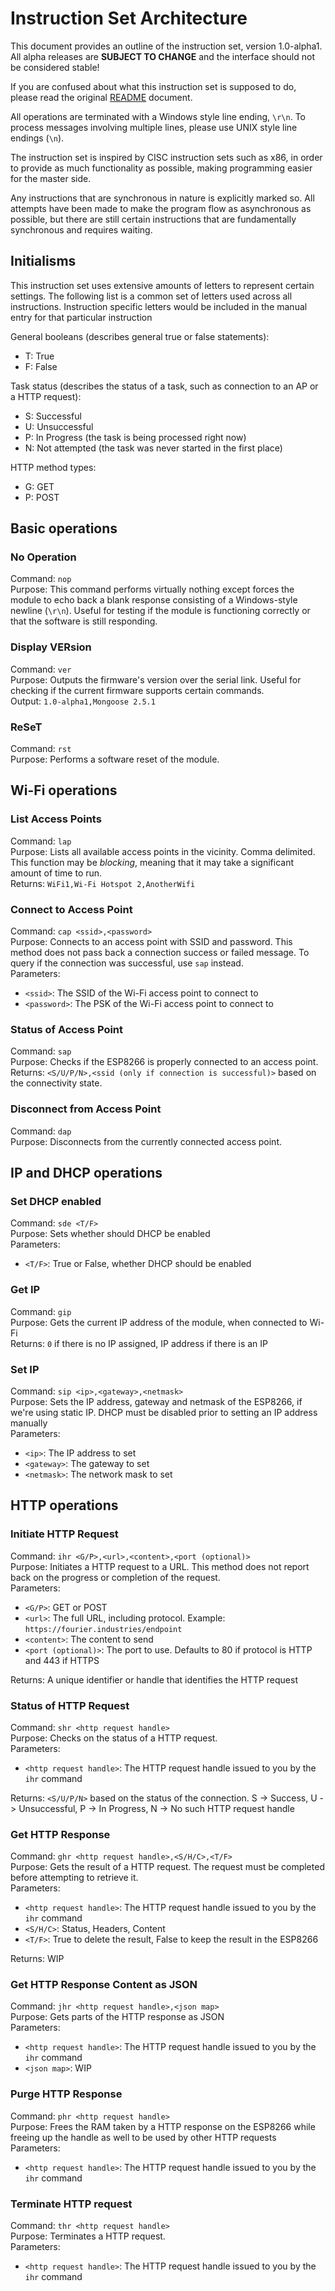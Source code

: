 # Instruction Set Architecture

This document provides an outline of the instruction set, version 1.0-alpha1. All alpha releases are **SUBJECT TO CHANGE** and the interface should not be considered stable!

If you are confused about what this instruction set is supposed to do, please read the original [README](README.md) document.

All operations are terminated with a Windows style line ending, `\r\n`. To process messages involving multiple lines, please use UNIX style line endings (`\n`).

The instruction set is inspired by CISC instruction sets such as x86, in order to provide as much functionality as possible, making programming easier for the master side.

Any instructions that are synchronous in nature is explicitly marked so. All attempts have been made to make the program flow as asynchronous as possible, but there are still certain instructions that are fundamentally synchronous and requires waiting.

## Initialisms

This instruction set uses extensive amounts of letters to represent certain settings. The following list is a common set of letters used across all instructions. Instruction specific letters would be included in the manual entry for that particular instruction

General booleans (describes general true or false statements):

- T: True
- F: False

Task status (describes the status of a task, such as connection to an AP or a HTTP request):

- S: Successful
- U: Unsuccessful
- P: In Progress (the task is being processed right now)
- N: Not attempted (the task was never started in the first place)

HTTP method types:

- G: GET
- P: POST

## Basic operations

### No Operation

Command: `nop`  
Purpose: This command performs virtually nothing except forces the module to echo back a blank response consisting of a Windows-style newline (`\r\n`). Useful for testing if the module is functioning correctly or that the software is still responding.

### Display VERsion

Command: `ver`  
Purpose: Outputs the firmware's version over the serial link. Useful for checking if the current firmware supports certain commands.  
Output: `1.0-alpha1,Mongoose 2.5.1`

### ReSeT

Command: `rst`  
Purpose: Performs a software reset of the module.

## Wi-Fi operations

### List Access Points

Command: `lap`  
Purpose: Lists all available access points in the vicinity. Comma delimited. This function may be *blocking*, meaning that it may take a significant amount of time to run.  
Returns: `WiFi1,Wi-Fi Hotspot 2,AnotherWifi`

### Connect to Access Point

Command: `cap <ssid>,<password>`  
Purpose: Connects to an access point with SSID and password. This method does not pass back a connection success or failed message. To query if the connection was successful, use `sap` instead.  
Parameters:

- `<ssid>`: The SSID of the Wi-Fi access point to connect to
- `<password>`: The PSK of the Wi-Fi access point to connect to

### Status of Access Point

Command: `sap`  
Purpose: Checks if the ESP8266 is properly connected to an access point.
Returns: `<S/U/P/N>,<ssid (only if connection is successful)>` based on the connectivity state.

### Disconnect from Access Point

Command: `dap`  
Purpose: Disconnects from the currently connected access point.

## IP and DHCP operations

### Set DHCP enabled

Command: `sde <T/F>`  
Purpose: Sets whether should DHCP be enabled  
Parameters:

- `<T/F>`: True or False, whether DHCP should be enabled

### Get IP

Command: `gip`  
Purpose: Gets the current IP address of the module, when connected to Wi-Fi  
Returns: `0` if there is no IP assigned, IP address if there is an IP

### Set IP

Command: `sip <ip>,<gateway>,<netmask>`  
Purpose: Sets the IP address, gateway and netmask of the ESP8266, if we're using static IP. DHCP must be disabled prior to setting an IP address manually  
Parameters:

- `<ip>`: The IP address to set
- `<gateway>`: The gateway to set
- `<netmask>`: The network mask to set

## HTTP operations

### Initiate HTTP Request

Command: `ihr <G/P>,<url>,<content>,<port (optional)>`  
Purpose: Initiates a HTTP request to a URL. This method does not report back on the progress or completion of the request.  
Parameters:

- `<G/P>`: GET or POST
- `<url>`: The full URL, including protocol. Example: `https://fourier.industries/endpoint`
- `<content>`: The content to send
- `<port (optional)>`: The port to use. Defaults to 80 if protocol is HTTP and 443 if HTTPS

Returns: A unique identifier or handle that identifies the HTTP request

### Status of HTTP Request

Command: `shr <http request handle>`  
Purpose: Checks on the status of a HTTP request.  
Parameters:

- `<http request handle>`: The HTTP request handle issued to you by the `ihr` command

Returns: `<S/U/P/N>` based on the status of the connection. S -> Success, U -> Unsuccessful, P -> In Progress, N -> No such HTTP request handle

### Get HTTP Response

Command: `ghr <http request handle>,<S/H/C>,<T/F>`  
Purpose: Gets the result of a HTTP request. The request must be completed before attempting to retrieve it.  
Parameters:

- `<http request handle>`: The HTTP request handle issued to you by the `ihr` command
- `<S/H/C>`: Status, Headers, Content
- `<T/F>`: True to delete the result, False to keep the result in the ESP8266

Returns: WIP

### Get HTTP Response Content as JSON

Command: `jhr <http request handle>,<json map>`  
Purpose: Gets parts of the HTTP response as JSON  
Parameters:

- `<http request handle>`: The HTTP request handle issued to you by the `ihr` command
- `<json map>`: WIP

### Purge HTTP Response

Command: `phr <http request handle>`  
Purpose: Frees the RAM taken by a HTTP response on the ESP8266 while freeing up the handle as well to be used by other HTTP requests  
Parameters:

- `<http request handle>`: The HTTP request handle issued to you by the `ihr` command

### Terminate HTTP request

Command: `thr <http request handle>`  
Purpose: Terminates a HTTP request.  
Parameters:

- `<http request handle>`: The HTTP request handle issued to you by the `ihr` command
